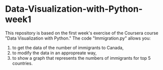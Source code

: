 # Data-Visualization-with-Python-week1
This repository is based on the first week's exercise of the Coursera course "Data Visualization with Python." The code "Immigration.py" allows you:  
<ol>
  <li>to get the data of the number of immigrants to Canada,</li>
  <li>to modify the data in an appropreate way,</li>
  <li>to show a graph that represents the numbers of immigrants for top 5 countries.</li> 
</ol>

